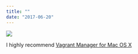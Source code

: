 ```yaml
---
title: ""
date: "2017-06-20"
---
```


[![](https://gilcreque.files.wordpress.com/2017/06/img_8586.jpg)](https://gilcreque.files.wordpress.com/2017/06/img_8586.jpg)

I highly recommend [Vagrant Manager for Mac OS X](http://vagrantmanager.com/)
